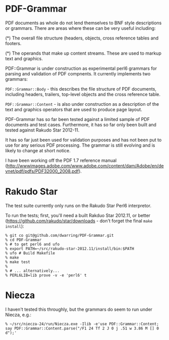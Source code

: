 PDF-Grammar
===========

PDF documents as whole do not lend themselves to BNF style descriptions or
grammars. There are areas where these can be very useful including:

(*) The overall file structure (headers, objects, cross reference tables and
footers.

(*) The operands that make up content streams. These are used to markup
text and graphics.

PDF::Grammar is under construction as experimental perl6 grammars for parsing
and  validation of PDF compnents. It currently implements two grammars:

`PDF::Grammar::Body` - this  describes the file structure of PDF documents,
including headers, trailers, top-level objects and the cross reference table.

`PDF::Grammar::Content` - is also under construction as a description of the
text and graphics operators that are used to produce page layout.

PDF-Grammar has so far been tested against a limited sample of PDF documents
and test cases. Furthermore, it has so far only been built and tested against
Rakudo Star 2012-11.

It has so far just been used for validation purposes and has not been put to
use for any serious PDF processing. The grammar is still evolving and is likely
to change at short notice.

I have been working off the PDF 1.7 reference manual (http://wwwimages.adobe.com/www.adobe.com/content/dam/Adobe/en/devnet/pdf/pdfs/PDF32000_2008.pdf).

Rakudo Star
===========
The test suite currently only runs on the Rakudo Star Perl6 interpretor.

To run the tests; first, you'll need a built Rakduo Star 2012.11, or better
(https://github.com/rakudo/star/downloads - don't forget the final
`make install`):

    % git co git@github.com/dwarring/PDF-Grammar.git
    % cd PDF-Grammar
    % # to get perl6 and ufo
    % export PATH=~/src/rakudo-star-2012.11/install/bin:$PATH
    % ufo # Build Makefile
    % make
    % make test
    %
    % # ... alternatively...
    % PERL6LIB=lib prove -v -e 'perl6' t

Niecza
======
I haven't tested this throughly, but the grammars do seem to run under Niecza,
e.g.:

    % ~/src/niecza-24/run/Niecza.exe -Ilib -e'use PDF::Grammar::Content; say PDF::Grammar::Content.parse("/F1 24 Tf 2 J 0 j .51 w 3.86 M [] 0 d");'